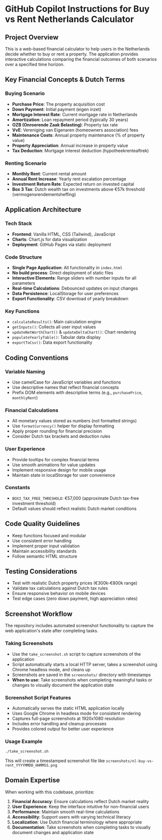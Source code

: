 # GitHub Copilot Instructions for Buy vs Rent Netherlands Calculator

## Project Overview
This is a web-based financial calculator to help users in the Netherlands decide whether to buy or rent a property. The application provides interactive calculations comparing the financial outcomes of both scenarios over a specified time horizon.

## Key Financial Concepts & Dutch Terms

### Buying Scenario
- **Purchase Price**: The property acquisition cost
- **Down Payment**: Initial payment (eigen inzet)
- **Mortgage Interest Rate**: Current mortgage rate in Netherlands
- **Amortization**: Loan repayment period (typically 30 years)
- **OZB (Onroerende Zaak Belasting)**: Property tax rate
- **VvE**: Vereniging van Eigenaren (homeowners association) fees
- **Maintenance Costs**: Annual property maintenance (% of property value)
- **Property Appreciation**: Annual increase in property value
- **Tax Deduction**: Mortgage interest deduction (hypotheekrenteaftrek)

### Renting Scenario
- **Monthly Rent**: Current rental amount
- **Annual Rent Increase**: Yearly rent escalation percentage
- **Investment Return Rate**: Expected return on invested capital
- **Box 3 Tax**: Dutch wealth tax on investments above €57k threshold (vermogensrendementsheffing)

## Application Architecture

### Tech Stack
- **Frontend**: Vanilla HTML, CSS (Tailwind), JavaScript
- **Charts**: Chart.js for data visualization
- **Deployment**: GitHub Pages via static deployment

### Code Structure
- **Single Page Application**: All functionality in `index.html`
- **No build process**: Direct deployment of static files
- **Interactive Elements**: Range sliders with number inputs for all parameters
- **Real-time Calculations**: Debounced updates on input changes
- **Data Persistence**: LocalStorage for user preferences
- **Export Functionality**: CSV download of yearly breakdown

### Key Functions
- `calculateResults()`: Main calculation engine
- `getInputs()`: Collects all user input values
- `updateNetWorthChart()` & `updateDeltaChart()`: Chart rendering
- `populateYearlyTable()`: Tabular data display
- `exportToCsv()`: Data export functionality

## Coding Conventions

### Variable Naming
- Use camelCase for JavaScript variables and functions
- Use descriptive names that reflect financial concepts
- Prefix DOM elements with descriptive terms (e.g., `purchasePrice`, `monthlyRent`)

### Financial Calculations
- All monetary values stored as numbers (not formatted strings)
- Use `formatCurrency()` helper for display formatting
- Apply proper rounding for financial precision
- Consider Dutch tax brackets and deduction rules

### User Experience
- Provide tooltips for complex financial terms
- Use smooth animations for value updates
- Implement responsive design for mobile usage
- Maintain state in localStorage for user convenience

### Constants
- `BOX3_TAX_FREE_THRESHOLD`: €57,000 (approximate Dutch tax-free investment threshold)
- Default values should reflect realistic Dutch market conditions

## Code Quality Guidelines
- Keep functions focused and modular
- Use consistent error handling
- Implement proper input validation
- Maintain accessibility standards
- Follow semantic HTML structure

## Testing Considerations
- Test with realistic Dutch property prices (€300k-€800k range)
- Validate tax calculations against Dutch tax rules
- Ensure responsive behavior on mobile devices
- Test edge cases (zero down payment, high appreciation rates)

## Screenshot Workflow
The repository includes automated screenshot functionality to capture the web application's state after completing tasks.

### Taking Screenshots
- Use the `take_screenshot.sh` script to capture screenshots of the application
- Script automatically starts a local HTTP server, takes a screenshot using Chrome headless mode, and cleans up
- Screenshots are saved in the `screenshots/` directory with timestamps
- **When to use**: Take screenshots when completing meaningful tasks or changes to visually document the application state

### Screenshot Script Features
- Automatically serves the static HTML application locally
- Uses Google Chrome in headless mode for consistent rendering
- Captures full-page screenshots at 1920x1080 resolution
- Includes error handling and cleanup processes
- Provides colored output for better user experience

### Usage Example
```bash
./take_screenshot.sh
```

This will create a timestamped screenshot file like `screenshots/nl-buy-vs-rent_YYYYMMDD_HHMMSS.png`

## Domain Expertise
When working with this codebase, prioritize:
1. **Financial Accuracy**: Ensure calculations reflect Dutch market reality
2. **User Experience**: Keep the interface intuitive for non-financial users
3. **Performance**: Maintain smooth real-time calculations
4. **Accessibility**: Support users with varying technical literacy
5. **Localization**: Use Dutch financial terminology where appropriate
6. **Documentation**: Take screenshots when completing tasks to visually document changes and application state